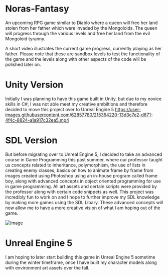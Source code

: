 # Noras-Fantasy



An upcoming RPG game similar to Diablo where a queen will free her land stolen from her father which were invaded by the Mongoloids. The queen will progress through the various levels and free her land from the evil Mongoloid tyranny. 

A short video illustrates the current game progress, currently playing as her father. Please note that these are sandbox levels to test the functionality of the game and the levels along with other aspects of the code will be polished later on. 


# Unity Version
Initially I was planning to have this game built in Unity, but due to my novice skills in C#, I was not able meet my creative ambiltions and therefore decided to move this project over to Unreal Engine 5
https://user-images.githubusercontent.com/62857780/215354220-13d3c7e2-d671-4f4c-8824-a1a917c32ea5.mp4

# SDL Version
But before migrating over to Unreal Engine 5, I decided to take an advanced course in Game Programming this past summer, where our professor taught us concepts related to inheritance, polymorphism, the use of lists in creating enemy classes, basics on how to animate frame by frame from images created using Photoshop using an in-house program called frame boy, along with advanced concepts in object oriented programming for use in game programming. All art assets and certain scripts were provided by the professor along with certain code snippets as well. This project was incredibly fun to work on and I hope to further improve my SDL knowledge by making more games using the SDL Libary. These advanced concepts will now allow me to have a more creative vision of what I am hoping out of the game. 

![image](https://github.com/alis0712/Noras-Fantasy/assets/62857780/db773f96-81cd-4260-8524-f7179b08d56e)

# Unreal Engine 5
I am hoping to later start building this game in Unreal Engine 5 sometime during the winter timeframe, once I have built my character models along with environment art assets over the fall. 

